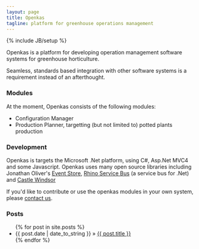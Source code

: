 ```yaml
---
layout: page
title: Openkas
tagline: platform for greenhouse operations management
---
```

{% include JB/setup %}

Openkas is a platform for developing operation management software systems 
for greenhouse horticulture.

Seamless, standards based integration with other software systems 
is a requirement 
instead of an afterthought.

### Modules

At the moment, Openkas consists of the following modules:

 * Configuration Manager
 * Production Planner, targetting (but not limited to) potted plants production

### Development

Openkas is targets the Microsoft .Net platform, using C#, Asp.Net MVC4 and some Javascript.
Openkas uses many open source libraries including 
Jonathan Oliver's [Event Store](https://github.com/joliver/EventStore), 
[Rhino Service Bus](http://www.hibernatingrhinos.com/oss/rhino-service-bus) (a service bus for .Net)
and [Castle Windsor](http://www.castleproject.org)

If you'd like to contribute or use the openkas modules in your own system, 
please [contact us](mailto:info@serraict.com).
    
### Posts

<ul class="posts">
  {% for post in site.posts %}
    <li><span>{{ post.date | date_to_string }}</span> &raquo; <a href="{{ BASE_PATH }}{{ post.url }}">{{ post.title }}</a></li>
  {% endfor %}
</ul>

